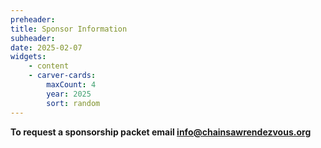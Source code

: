 ```yaml
---
preheader: 
title: Sponsor Information
subheader: 
date: 2025-02-07
widgets:
    - content
    - carver-cards:
        maxCount: 4
        year: 2025
        sort: random
---
```


**To request a sponsorship packet email info@chainsawrendezvous.org**

<!-- Sponsorships can be [purchased online](https://chainsawrendezvous.org/sponsor) -->